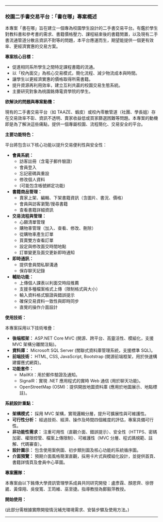 ---

### 校園二手書交易平台：「書在哪」專案概述

本專案「書在哪」旨在建立一個專為校園學生設計的二手書交易平台。有鑑於學生對教科書和參考書的需求、書籍價格壓力、課程結束後的書籍閒置，以及現有二手書流通管道分散且資訊不對等的問題，本平台應運而生，期望能提供一個更有效率、更經濟實惠的交易方案。

**專案核心目標：**

* 促進相同系所學生之間特定課程書籍的流通。
* 以「校內面交」為核心交易模式，簡化流程、減少物流成本與時間。
* 讓學生以更經濟實惠的價格取得所需書籍。
* 提升資源再利用效率，建立互利共贏的校園交易生態系統。
* 主要研究對象為桃園銘傳電資學院的學生。

**欲解決的問題與專案動機：**

現有的二手書交易平台（如 TAAZE、蝦皮）或校內零散管道（社團、學長姐）存在交易效率不彰、資訊不透明、賣家收益低或買家篩選困難等問題。本專案的動機即是為了解決這些痛點，提供一個專屬校園、流程簡化、交易安全的平台。

**主要功能特色：**

平台將包含以下核心功能以提升交易便利性與安全性：

* **會員系統：**
    * 訪客註冊（含電子郵件驗證）
    * 會員登入
    * 忘記密碼與重設
    * 修改個人資料
    * (可能包含帳號綁定功能)
* **書籍商品管理：**
    * 賣家上架、編輯、下架書籍資訊（含圖片、書況、價格）
    * 會員與訪客瀏覽/搜尋書籍
    * 查看書籍詳細資訊
* **交易流程與管理：**
    * 心願清單管理
    * 購物車管理（加入、查看、修改、刪除）
    * 從購物車產生訂單
    * 買賣雙方查看訂單
    * 設定與修改面交時間地點
    * 訂單變更及面交更新即時通知
* **即時通訊：**
    * 提供會員間私聊溝通
    * 保存聊天記錄
* **輔助功能：**
    * 上傳個人課表以利面交時段推薦
    * 支援多種檔案格式上傳（限制格式與大小）
    * 輸入資料格式驗證與錯誤提示
    * 確保交易資料一致性與即時同步
    * 直覺的操作介面設計

**使用技術：**

本專案採用以下技術堆疊：

* **後端框架：** ASP.NET Core MVC (開源、跨平台、高靈活性、模組化，支援 MVC 架構分離關注點)。
* **資料庫：** Microsoft SQL Server (關聯式資料庫管理系統，支援標準 SQL)。
* **前端技術：** HTML, CSS, JavaScript, Bootstrap (開源前端框架，用於快速構建響應式網頁)。
* **功能套件：**
    * MailKit：用於郵件驗證及通知。
    * SignalR：實現 .NET 應用程式的實時 Web 通信 (用於聊天功能)。
    * OpenStreetMap (OSM)：提供開放地圖資料庫 (應用於地圖展示、地點標註)。

**系統設計重點：**

* **架構模式：** 採用 MVC 架構，實現邏輯分層，提升可擴展性與可維護性。
* **可行性分析：** 經過技術、經濟、操作及時間四個維度的評估，專案具備可行性。
* **非功能性需求：** 注重可用性（直觀介面、錯誤提示）、安全性（HTTPS、密碼加密、權限控管、檔案上傳限制）、可維護性（MVC 分層、程式碼規範、註解、代碼審查）。
* **設計圖示：** 包含使用案例圖、初步類別圖及核心功能的系統循序圖。
* **介面預覽：** 預期介面風格簡潔直觀，採用卡片式與模組化設計，並提供首頁、書籍詳情頁及會員中心草圖。

**專案團隊：**

本專案由以下銘傳大學資訊管理學系成員共同研究開發：盧彥霖、顏恩齊、徐啓崴、黃偉翔、吳俊寬、王筠維、巫至捷。指導教授為鄭毅萍教授。

**開始使用：**

(此部分需根據實際開發情況補充環境需求、安裝步驟及使用方法。)

---